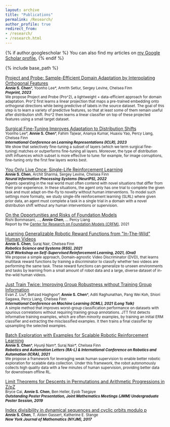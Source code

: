 ```yaml
---
layout: archive
title: "Publications"
permalink: /Research/
author_profile: true
redirect_from: 
- /research/
- /research.html
---
```


{% if author.googlescholar %}
  You can also find my articles on <u><a href="{{author.googlescholar}}">my Google Scholar profile</a>.</u>
{% endif %}

{% include base_path %}

<!-- %%{% for post in site.research reversed %}
  {% include archive-single.html %}
{% endfor %} -->

<span style="color:CornflowerBlue">[Project and Probe: Sample-Efficient Domain Adaptation by Interpolating Orthogonal Features](https://arxiv.org/pdf/2302.05441.pdf)</span>  
   <sup>**Annie S. Chen**\*, Yoonho Lee\*, Amrith Setlur, Sergey Levine, Chelsea Finn <br>
   ***Preprint, 2023*** <br>
  We propose Project and Probe (Pro^2), a lightweight + data-efficient approach for domain adaptation. Pro^2 first learns a linear projection that maps a pre-trained embedding onto orthogonal directions while being predictive of labels in the source dataset. The goal of this step is to learn a variety of predictive features, so that at least some of them remain useful after distribution shift. Pro^2 then learns a linear classifier on top of these projected features using a small target dataset. 

<span style="color:CornflowerBlue">[Surgical Fine-Tuning Improves Adaptation to Distribution Shifts](https://arxiv.org/pdf/2210.11466.pdf)</span>  
   <sup>Yoonho Lee\*, **Annie S. Chen**\*, Fahim Tajwar, Ananya Kumar, Huaxiu Yao, Percy Liang, Chelsea Finn <br>
   ***International Conference on Learning Representations (ICLR), 2023*** <br>
  We show that selectively fine-tuning a subset of layers (which we term surgical fine-tuning) matches or outperforms fine-tuning all layers. Moreover, the type of distribution shift influences which subset is more effective to tune: for example, for image corruptions, fine-tuning only the first few layers works best.

<span style="color:CornflowerBlue">[You Only Live Once: Single-Life Reinforcement Learning](https://arxiv.org/pdf/2210.08863.pdf)</span>  
   <sup>**Annie S. Chen**, Archit Sharma, Sergey Levine, Chelsea Finn <br>
   ***Neural Information Processing Systems (NeurIPS), 2022*** <br>
   Agents operating in the real world must often contend with novel situations that differ from their prior experience. In these situations, the agent only has one trial to complete the given task and must adapt on-the-fly to novelty without human interventions. To model such settings more formally, we study single-life reinforcement learning (SLRL) where given prior data, an agent must complete a task in a single trial in a domain with a novel distribution shift without any human interventions or supervision. </sup> 

<span style="color:CornflowerBlue">[On the Opportunities and Risks of Foundation Models](https://arxiv.org/abs/2108.07258)</span>  
   <sup>Rishi Bommasani, ..., **Annie Chen**, ... Percy Liang <br>
   Report by the [Center for Research on Foundation Models (CRFM)](https://crfm.stanford.edu/), 2021 <br></sup> 

<span style="color:CornflowerBlue">[Learning Generalizable Robotic Reward Functions from "In-The-Wild" Human Videos](https://sites.google.com/view/dvd-human-videos)</span>  
   <sup>**Annie S. Chen**, Suraj Nair, Chelsea Finn <br>
   ***Robotics Science and Systems (RSS), 2021*** <br>
   ***ICLR Workshop on Self-Supervised Reinforcement Learning, 2021, (Oral)*** <br>
   We propose a simple approach, Domain-agnostic Video Discriminator (DVD), that learns multitask reward functions by training a discriminator to classify whether two videos are performing the same task. These reward functions can generalize to unseen environments and tasks by learning from a small amount of robot data and a large, diverse dataset of in-the-wild human videos.</sup> 
   
<span style="color:CornflowerBlue">[Just Train Twice: Improving Group Robustness without Training Group Information](https://arxiv.org/pdf/2107.09044.pdf) 
</span>  
<sup>Evan Z. Liu\*, Behzad Haghgoo\*, **Annie S. Chen**\*, Aditi Raghunathan, Pang Wei Koh, Shiori Sagawa, Percy Liang, Chelsea Finn<br>
  ***International Conference on Machine Learning (ICML), 2021 (Long Talk)*** <br>
  A simple method that improves worst-group classification performance on datasets with spurious correlations without requiring training group annotations. JTT first detects informative training examples, which are often minority examples, by training an initial ERM classifier and extracting the misclassified examples. It then trains a final classifier by upsampling the selected examples. 

<span style="color:CornflowerBlue">[Batch Exploration with Examples for Scalable Robotic Reinforcement Learning](https://sites.google.com/view/batch-exploration)</span>  
   <sup>**Annie S. Chen**\*, Hyunji Nam\*, Suraj Nair\*, Chelsea Finn <br>
   ***Robotics and Automation Letters (RA-L) & International Conference on Robotics and Automation (ICRA), 2021*** <br>
   We propose a framework for leveraging weak human supervision to enable better robotic exploration for scalable data collection. Under this framework, the robot autonomously collects high quality data with a few minutes of human supervision, providing better data for downstream offline RL.</sup> 
   
<span style="color:CornflowerBlue">[Limit Theorems for Descents in Permutations and Arithmetic Progressions in Z/pZ](https://arxiv.org/abs/1810.02425)</span>  
   <sup>Bryce Cai, **Annie S. Chen**, Ben Heller, Eyob Tsegaye <br>
   ***Outstanding Poster Presentation, Joint Mathematics Meetings (JMM) Undergraduate Poster Session, 2019***<sup>
   
<span style="color:CornflowerBlue">[Index divisibility in dynamical sequences and cyclic orbits modulo p](http://nyjm.albany.edu/j/2017/23-45v.pdf)</span>  
   <sup>**Annie S. Chen**, T. Alden Gassert, Katherine E. Stange <br>
   ***New York Journal of Mathematics (NYJM), 2017***<sup>
  


